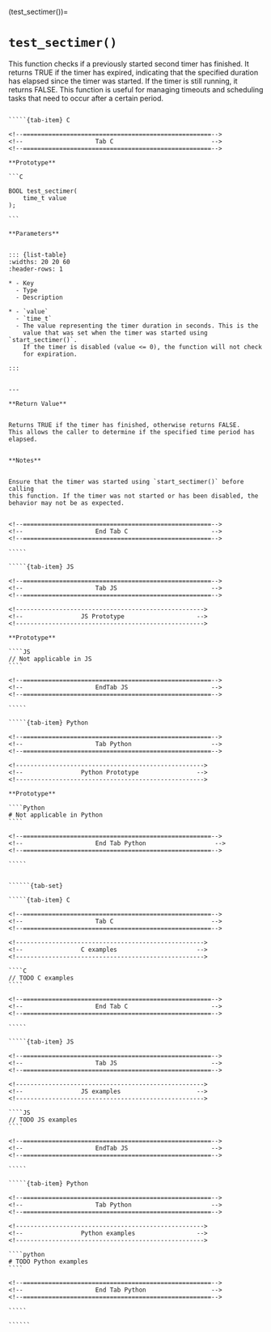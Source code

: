<!-- ============================================================== -->
(test_sectimer())=
# `test_sectimer()`
<!-- ============================================================== -->


This function checks if a previously started second timer has finished. 
It returns TRUE if the timer has expired, indicating that the specified 
duration has elapsed since the timer was started. If the timer is still 
running, it returns FALSE. This function is useful for managing timeouts 
and scheduling tasks that need to occur after a certain period.


<!------------------------------------------------------------>
<!--                    Prototypes                          -->
<!------------------------------------------------------------>

``````{tab-set}

`````{tab-item} C

<!--====================================================-->
<!--                    Tab C                           -->
<!--====================================================-->

**Prototype**

```C

BOOL test_sectimer(
    time_t value
);

```

**Parameters**


::: {list-table}
:widths: 20 20 60
:header-rows: 1

* - Key
  - Type
  - Description

* - `value`
  - `time_t`
  - The value representing the timer duration in seconds. This is the 
    value that was set when the timer was started using `start_sectimer()`. 
    If the timer is disabled (value <= 0), the function will not check 
    for expiration.

:::


---

**Return Value**


Returns TRUE if the timer has finished, otherwise returns FALSE. 
This allows the caller to determine if the specified time period has elapsed.


**Notes**


Ensure that the timer was started using `start_sectimer()` before calling 
this function. If the timer was not started or has been disabled, the 
behavior may not be as expected.


<!--====================================================-->
<!--                    End Tab C                       -->
<!--====================================================-->

`````

`````{tab-item} JS

<!--====================================================-->
<!--                    Tab JS                          -->
<!--====================================================-->

<!---------------------------------------------------->
<!--                JS Prototype                    -->
<!---------------------------------------------------->

**Prototype**

````JS
// Not applicable in JS
````

<!--====================================================-->
<!--                    EndTab JS                       -->
<!--====================================================-->

`````

`````{tab-item} Python

<!--====================================================-->
<!--                    Tab Python                      -->
<!--====================================================-->

<!---------------------------------------------------->
<!--                Python Prototype                -->
<!---------------------------------------------------->

**Prototype**

````Python
# Not applicable in Python
````

<!--====================================================-->
<!--                    End Tab Python                   -->
<!--====================================================-->

`````

``````

<!------------------------------------------------------------>
<!--                    Examples                            -->
<!------------------------------------------------------------>

```````{dropdown} Examples

``````{tab-set}

`````{tab-item} C

<!--====================================================-->
<!--                    Tab C                           -->
<!--====================================================-->

<!---------------------------------------------------->
<!--                C examples                      -->
<!---------------------------------------------------->

````C
// TODO C examples
````

<!--====================================================-->
<!--                    End Tab C                       -->
<!--====================================================-->

`````

`````{tab-item} JS

<!--====================================================-->
<!--                    Tab JS                          -->
<!--====================================================-->

<!---------------------------------------------------->
<!--                JS examples                     -->
<!---------------------------------------------------->

````JS
// TODO JS examples
````

<!--====================================================-->
<!--                    EndTab JS                       -->
<!--====================================================-->

`````

`````{tab-item} Python

<!--====================================================-->
<!--                    Tab Python                      -->
<!--====================================================-->

<!---------------------------------------------------->
<!--                Python examples                 -->
<!---------------------------------------------------->

````python
# TODO Python examples
````

<!--====================================================-->
<!--                    End Tab Python                  -->
<!--====================================================-->

`````

``````

```````


